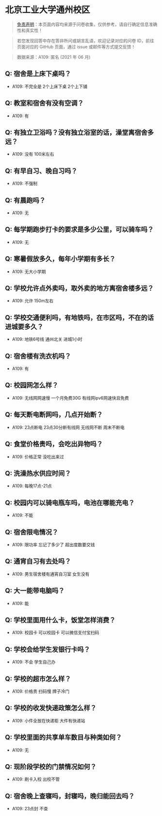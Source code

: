 # 北京工业大学通州校区

> [免责声明](https://colleges.chat/#_3)：本页面内容均来源于问卷收集，仅供参考，请自行确定信息准确性和真实性！

> 若您发现回答中存在答非所问或胡言乱语，欢迎记录对应的问卷 ID，前往页面对应的 GitHub 页面，通过 issue 或邮件等方式提交反馈！

> 数据来源：A109: 匿名 (2021 年 06 月)

## Q: 宿舍是上床下桌吗？

- A109: 不完全是 2个上床下桌 2个上下铺

## Q: 教室和宿舍有没有空调？

- A109: 有

## Q: 有独立卫浴吗？没有独立浴室的话，澡堂离宿舍多远？

- A109: 没有 100米左右

## Q: 有早自习、晚自习吗？

- A109: 不强制

## Q: 有晨跑吗？

- A109: 无

## Q: 每学期跑步打卡的要求是多少公里，可以骑车吗？

- A109: 无

## Q: 寒暑假放多久，每年小学期有多长？

- A109: 无大小学期

## Q: 学校允许点外卖吗，取外卖的地方离宿舍楼多远？

- A109: 允许 150m左右

## Q: 学校交通便利吗，有地铁吗，在市区吗，不在的话进城要多久？

- A109: 地铁6号线 通州北关 进城1小时

## Q: 宿舍楼有洗衣机吗？

- A109: 有

## Q: 校园网怎么样？

- A109: 无线网网速慢 一个月免费30G 有线网ipv6网速快且免费

## Q: 每天断电断网吗，几点开始断？

- A109: 23点断电 23点30分断有线网 无线网不断 周末不断电

## Q: 食堂价格贵吗，会吃出异物吗？

- A109: 价格正常 没吃出来过

## Q: 洗澡热水供应时间？

- A109: 每晚17点-21点

## Q: 校园内可以骑电瓶车吗，电池在哪能充电？

- A109: 不能

## Q: 宿舍限电情况？

- A109: 限功率 忘记了多少了 超出度数要交钱

## Q: 通宵自习有去处吗？

- A109: 男生宿舍楼有通宵自习室 女生没有

## Q: 大一能带电脑吗？

- A109: 能

## Q: 学校里面用什么卡，饭堂怎样消费？

- A109: 校园卡 可以校园卡 可以微信支付宝扫码

## Q: 学校会给学生发银行卡吗？

- A109: 不会 学生自己办

## Q: 学校的超市怎么样？

- A109: 价格贵  扫码慢  牌子冷门

## Q: 学校的收发快递政策怎么样？

- A109: 小件全放在快递柜 大件有快递站

## Q: 学校里面的共享单车数目与种类如何？

- A109: 无

## Q: 现阶段学校的门禁情况如何？

- A109: 刷卡入校 出校不管

## Q: 宿舍晚上查寝吗，封寝吗，晚归能回去吗？

- A109: 23点封 不查

